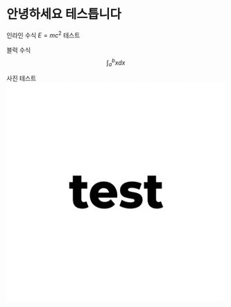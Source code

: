 # 안녕하세요 테스틉니다

인라인 수식 $E=mc^2$ 테스트

블럭 수식
$$\int_{a}^{b}{x}{dx}$$

사진 테스트
![사진](assets/images/test.png)